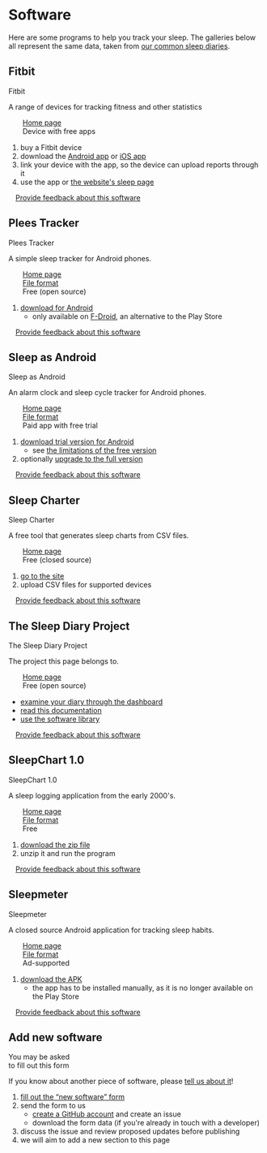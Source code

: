 # Software

<!--

  DO NOT EDIT THIS FILE DIRECTLY

  See https://github.com/sleepdiary/docs/blob/main/bin/generate-from-resources.js

 -->

Here are some programs to help you track your sleep.  The galleries below all represent the same data, taken from [our common sleep diaries](https://sleepdiary.github.io/resources/common_sleep_diaries/).

## Fitbit

<ImageFrame :classes="['reactive']" link="https://www.fitbit.com/" base="" thumb="/../resources/thumbs/Fitbit.jpg">
  Fitbit
</ImageFrame>

A range of devices for tracking fitness and other statistics

<div><span class="software-key fas fa-link"></span><a href="https://www.fitbit.com/">Home page</a></div>
<div><span class="software-key fas fa-money-check-dollar"></span>Device with free apps</div>
<div><span class="software-key fas fa-computer"></span><span class="software-value fas fa-clock" title="Watch"></span><span class="software-value fas fa-globe" title="Website"></span><span class="software-value fas fa-brands fa-apple" title="Ios"></span><span class="software-value fas fa-brands fa-android" title="Android"></span></div>

<ShowOnClick>

<template v-slot:header>

#### Procedure

</template>

1. buy a Fitbit device
2. download the [Android app](https://play.google.com/store/apps/details?id=com.fitbit.FitbitMobile&hl=en_GB&gl=US) or [iOS app](https://apps.apple.com/us/app/fitbit-health-fitness/id462638897)
3. link your device with the app, so the device can upload reports through it
4. use the app or [the website's sleep page](https://www.fitbit.com/sleep)

</ShowOnClick>

<div class="page-meta" style="clear:both;padding: 0 1em">

[Provide&nbsp;feedback&nbsp;about&nbsp;this&nbsp;software](https://github.com/sleepdiary/resources/issues/new?template=entity-feedback.md&title=Feedback+for+Fitbit) <EntryUpdated date="2022-04-01"/>

</div>

## Plees Tracker

<ImageFrame :classes="['reactive']" link="https://vmiklos.hu/plees-tracker/" base="" thumb="/../resources/thumbs/Plees Tracker.jpg">
  Plees Tracker
</ImageFrame>

A simple sleep tracker for Android phones.

<div><span class="software-key fas fa-link"></span><a href="https://vmiklos.hu/plees-tracker/">Home page</a></div>
<div><span class="software-key fas fa-file-code"></span><a href="/core/src/PleesTracker/">File format</a></div>
<div><span class="software-key fas fa-money-check-dollar"></span>Free (open source)</div>
<div><span class="software-key fas fa-computer"></span><span class="software-value fas fa-brands fa-android" title="Android"></span></div>

<ShowOnClick>

<template v-slot:header>

#### Procedure

</template>

1. [download for Android](https://f-droid.org/en/packages/hu.vmiklos.plees_tracker/)
   * only available on [F-Droid](https://f-droid.org/), an alternative to the Play Store

</ShowOnClick>

<div style="clear:both"></div>

<ShowOnClick>

<template v-slot:header>

#### Gallery

</template>

<ImageGallery :images='[{"thumb":"/resources/thumbs/Plees Tracker/Length/simple.jpg","url":"/resources/images/Plees%20Tracker/Length/simple.png","display_name":"Length: Simple","short_name":"Simple","has_name":true},{"thumb":"/resources/thumbs/Plees Tracker/Length/weekday_alarm.jpg","url":"/resources/images/Plees%20Tracker/Length/weekday_alarm.png","display_name":"Length: Weekday alarm","short_name":"Weekday alarm","has_name":true},{"thumb":"/resources/thumbs/Plees Tracker/Length/dspd.jpg","url":"/resources/images/Plees%20Tracker/Length/dspd.png","display_name":"Length: DSPD","short_name":"DSPD","has_name":true},{"thumb":"/resources/thumbs/Plees Tracker/Length/non-24.jpg","url":"/resources/images/Plees%20Tracker/Length/non-24.png","display_name":"Length: Non-24","short_name":"Non-24","has_name":true},{"thumb":"/resources/thumbs/Plees Tracker/Start time/simple.jpg","url":"/resources/images/Plees%20Tracker/Start%20time/simple.png","display_name":"Start time: Simple","short_name":"Simple","has_name":true},{"thumb":"/resources/thumbs/Plees Tracker/Start time/weekday_alarm.jpg","url":"/resources/images/Plees%20Tracker/Start%20time/weekday_alarm.png","display_name":"Start time: Weekday alarm","short_name":"Weekday alarm","has_name":true},{"thumb":"/resources/thumbs/Plees Tracker/Start time/dspd.jpg","url":"/resources/images/Plees%20Tracker/Start%20time/dspd.png","display_name":"Start time: DSPD","short_name":"DSPD","has_name":true},{"thumb":"/resources/thumbs/Plees Tracker/Start time/non-24.jpg","url":"/resources/images/Plees%20Tracker/Start%20time/non-24.png","display_name":"Start time: Non-24","short_name":"Non-24","has_name":true}]'/>

</ShowOnClick>

<div class="page-meta" style="clear:both;padding: 0 1em">

[Provide&nbsp;feedback&nbsp;about&nbsp;this&nbsp;software](https://github.com/sleepdiary/resources/issues/new?template=entity-feedback.md&title=Feedback+for+Plees%20Tracker) <EntryUpdated date="2022-04-01"/>

</div>

## Sleep as Android

<ImageFrame :classes="['reactive']" link="https://sleep.urbandroid.org/" base="" thumb="/../resources/thumbs/Sleep as Android.jpg">
  Sleep as Android
</ImageFrame>

An alarm clock and sleep cycle tracker for Android phones.

<div><span class="software-key fas fa-link"></span><a href="https://sleep.urbandroid.org/">Home page</a></div>
<div><span class="software-key fas fa-file-code"></span><a href="/core/src/SleepAsAndroid/">File format</a></div>
<div><span class="software-key fas fa-money-check-dollar"></span>Paid app with free trial</div>
<div><span class="software-key fas fa-computer"></span><span class="software-value fas fa-brands fa-android" title="Android"></span></div>

<ShowOnClick>

<template v-slot:header>

#### Procedure

</template>

1. [download trial version for Android](https://play.google.com/store/apps/details?id=com.urbandroid.sleep&hl=en_GB&gl=US)
   * see [the limitations of the free version](https://docs.sleep.urbandroid.org/general/plan.html#free-sleep-as-android)
2. optionally [upgrade to the full version](https://docs.sleep.urbandroid.org/general/plan.html#full-sleep-as-android)

</ShowOnClick>

<div class="page-meta" style="clear:both;padding: 0 1em">

[Provide&nbsp;feedback&nbsp;about&nbsp;this&nbsp;software](https://github.com/sleepdiary/resources/issues/new?template=entity-feedback.md&title=Feedback+for+Sleep%20as%20Android) <EntryUpdated date="2022-04-01"/>

</div>

## Sleep Charter

<ImageFrame :classes="['reactive']" link="https://sleepcharter.z13.web.core.windows.net/" base="" thumb="/../resources/thumbs/SleepCharter.jpg">
  Sleep Charter
</ImageFrame>

A free tool that generates sleep charts from CSV files.

<div><span class="software-key fas fa-link"></span><a href="https://sleepcharter.z13.web.core.windows.net/">Home page</a></div>
<div><span class="software-key fas fa-money-check-dollar"></span>Free (closed source)</div>
<div><span class="software-key fas fa-computer"></span><span class="software-value fas fa-globe" title="Website"></span></div>

<ShowOnClick>

<template v-slot:header>

#### Procedure

</template>

1. [go to the site](https://sleepcharter.z13.web.core.windows.net/)
2. upload CSV files for supported devices

</ShowOnClick>

<div style="clear:both"></div>

<ShowOnClick>

<template v-slot:header>

#### Gallery

</template>

<ImageGallery :images='[{"thumb":"/resources/thumbs/SleepCharter/simple.jpg","url":"/resources/images/SleepCharter/simple.png","display_name":"Simple","short_name":"Simple","has_name":true},{"thumb":"/resources/thumbs/SleepCharter/weekday_alarm.jpg","url":"/resources/images/SleepCharter/weekday_alarm.png","display_name":"Weekday alarm","short_name":"Weekday alarm","has_name":true},{"thumb":"/resources/thumbs/SleepCharter/dspd.jpg","url":"/resources/images/SleepCharter/dspd.png","display_name":"DSPD","short_name":"DSPD","has_name":true},{"thumb":"/resources/thumbs/SleepCharter/non-24.jpg","url":"/resources/images/SleepCharter/non-24.png","display_name":"Non-24","short_name":"Non-24","has_name":true}]'/>

</ShowOnClick>

<div class="page-meta" style="clear:both;padding: 0 1em">

[Provide&nbsp;feedback&nbsp;about&nbsp;this&nbsp;software](https://github.com/sleepdiary/resources/issues/new?template=entity-feedback.md&title=Feedback+for+Sleep%20Charter) <EntryUpdated date="2022-04-01"/>

</div>

## The Sleep Diary Project

<ImageFrame :classes="['reactive']" link="https://sleepdiary.github.io/" base="" thumb="/../resources/thumbs/The Sleep Diary Project.jpg">
  The Sleep Diary Project
</ImageFrame>

The project this page belongs to.

<div><span class="software-key fas fa-link"></span><a href="https://sleepdiary.github.io/">Home page</a></div>
<div><span class="software-key fas fa-money-check-dollar"></span>Free (open source)</div>
<div><span class="software-key fas fa-computer"></span><span class="software-value fas fa-globe" title="Website"></span></div>

<ShowOnClick>

<template v-slot:header>

#### Procedure

</template>

* [examine your diary through the dashboard](/dashboard)
* [read this documentation](/docs)
* [use the software library](/core)

</ShowOnClick>

<div style="clear:both"></div>

<ShowOnClick>

<template v-slot:header>

#### Gallery

</template>

<ImageGallery :images='[{"thumb":"/resources/thumbs/The Sleep Diary Project/Report for doctors/simple.jpg","url":"/resources/images/The%20Sleep%20Diary%20Project/Report%20for%20doctors/simple.pdf","display_name":"Simple","short_name":"Simple","has_name":true},{"thumb":"/resources/thumbs/The Sleep Diary Project/Report for doctors/weekday_alarm.jpg","url":"/resources/images/The%20Sleep%20Diary%20Project/Report%20for%20doctors/weekday_alarm.pdf","display_name":"Weekday alarm","short_name":"Weekday alarm","has_name":true},{"thumb":"/resources/thumbs/The Sleep Diary Project/Report for doctors/dspd.jpg","url":"/resources/images/The%20Sleep%20Diary%20Project/Report%20for%20doctors/dspd.pdf","display_name":"DSPD","short_name":"DSPD","has_name":true},{"thumb":"/resources/thumbs/The Sleep Diary Project/Report for doctors/non-24.jpg","url":"/resources/images/The%20Sleep%20Diary%20Project/Report%20for%20doctors/non-24.pdf","display_name":"Non-24","short_name":"Non-24","has_name":true}]'/>

</ShowOnClick>

<div class="page-meta" style="clear:both;padding: 0 1em">

[Provide&nbsp;feedback&nbsp;about&nbsp;this&nbsp;software](https://github.com/sleepdiary/resources/issues/new?template=entity-feedback.md&title=Feedback+for+The%20Sleep%20Diary%20Project) <EntryUpdated date="2022-04-01"/>

</div>

## SleepChart 1.0

<ImageFrame :classes="['reactive']" link="https://supermemo.guru/wiki/SleepChart" base="" thumb="/../resources/thumbs/SleepChart1.jpg">
  SleepChart 1.0
</ImageFrame>

A sleep logging application from the early 2000's.

<div><span class="software-key fas fa-link"></span><a href="https://supermemo.guru/wiki/SleepChart">Home page</a></div>
<div><span class="software-key fas fa-file-code"></span><a href="/core/src/SleepChart1/">File format</a></div>
<div><span class="software-key fas fa-money-check-dollar"></span>Free</div>
<div><span class="software-key fas fa-computer"></span><span class="software-value fas fa-brands fa-windows" title="Windows"></span></div>

<ShowOnClick>

<template v-slot:header>

#### Procedure

</template>

1. [download the zip file](http://www.supermemo.org/ftp/sleepchart.zip)
2. unzip it and run the program

</ShowOnClick>

<div style="clear:both"></div>

<ShowOnClick>

<template v-slot:header>

#### Gallery

</template>

<ImageGallery :images='[{"thumb":"/resources/thumbs/SleepChart1/Sleep log/simple.jpg","url":"/resources/images/SleepChart1/Sleep%20log/simple.png","display_name":"Sleep log: Simple","short_name":"Simple","has_name":true},{"thumb":"/resources/thumbs/SleepChart1/Sleep log/weekday_alarm.jpg","url":"/resources/images/SleepChart1/Sleep%20log/weekday_alarm.png","display_name":"Sleep log: Weekday alarm","short_name":"Weekday alarm","has_name":true},{"thumb":"/resources/thumbs/SleepChart1/Sleep log/dspd.jpg","url":"/resources/images/SleepChart1/Sleep%20log/dspd.png","display_name":"Sleep log: DSPD","short_name":"DSPD","has_name":true},{"thumb":"/resources/thumbs/SleepChart1/Sleep log/non-24.jpg","url":"/resources/images/SleepChart1/Sleep%20log/non-24.png","display_name":"Sleep log: Non-24","short_name":"Non-24","has_name":true},{"thumb":"/resources/thumbs/SleepChart1/Circadian/simple.jpg","url":"/resources/images/SleepChart1/Circadian/simple.png","display_name":"Circadian: Simple","short_name":"Simple","has_name":true},{"thumb":"/resources/thumbs/SleepChart1/Circadian/weekday_alarm.jpg","url":"/resources/images/SleepChart1/Circadian/weekday_alarm.png","display_name":"Circadian: Weekday alarm","short_name":"Weekday alarm","has_name":true},{"thumb":"/resources/thumbs/SleepChart1/Circadian/dspd.jpg","url":"/resources/images/SleepChart1/Circadian/dspd.png","display_name":"Circadian: DSPD","short_name":"DSPD","has_name":true},{"thumb":"/resources/thumbs/SleepChart1/Circadian/non-24.jpg","url":"/resources/images/SleepChart1/Circadian/non-24.png","display_name":"Circadian: Non-24","short_name":"Non-24","has_name":true},{"thumb":"/resources/thumbs/SleepChart1/Phase shift/simple.jpg","url":"/resources/images/SleepChart1/Phase%20shift/simple.png","display_name":"Phase shift: Simple","short_name":"Simple","has_name":true},{"thumb":"/resources/thumbs/SleepChart1/Phase shift/weekday_alarm.jpg","url":"/resources/images/SleepChart1/Phase%20shift/weekday_alarm.png","display_name":"Phase shift: Weekday alarm","short_name":"Weekday alarm","has_name":true},{"thumb":"/resources/thumbs/SleepChart1/Phase shift/dspd.jpg","url":"/resources/images/SleepChart1/Phase%20shift/dspd.png","display_name":"Phase shift: DSPD","short_name":"DSPD","has_name":true},{"thumb":"/resources/thumbs/SleepChart1/Phase shift/non-24.jpg","url":"/resources/images/SleepChart1/Phase%20shift/non-24.png","display_name":"Phase shift: Non-24","short_name":"Non-24","has_name":true}]'/>

</ShowOnClick>

<div class="page-meta" style="clear:both;padding: 0 1em">

[Provide&nbsp;feedback&nbsp;about&nbsp;this&nbsp;software](https://github.com/sleepdiary/resources/issues/new?template=entity-feedback.md&title=Feedback+for+SleepChart%201.0) <EntryUpdated date="2022-04-01"/>

</div>

## Sleepmeter

<ImageFrame :classes="['reactive']" link="https://www.squalllinesoftware.com/?q=node/2" base="" thumb="/../resources/thumbs/Sleepmeter.jpg">
  Sleepmeter
</ImageFrame>

A closed source Android application for tracking sleep habits.

<div><span class="software-key fas fa-link"></span><a href="https://www.squalllinesoftware.com/?q=node/2">Home page</a></div>
<div><span class="software-key fas fa-file-code"></span><a href="/core/src/Sleepmeter/">File format</a></div>
<div><span class="software-key fas fa-money-check-dollar"></span>Ad-supported</div>
<div><span class="software-key fas fa-computer"></span><span class="software-value fas fa-brands fa-android" title="Android"></span></div>

<ShowOnClick>

<template v-slot:header>

#### Procedure

</template>

1. [download the APK](https://m.apkpure.com/sleepmeter-free/com.squalllinesoftware.android.applications.sleepmeter.free)
   * the app has to be installed manually, as it is no longer available on the Play Store

</ShowOnClick>

<div style="clear:both"></div>

<ShowOnClick>

<template v-slot:header>

#### Gallery

</template>

<ImageGallery :images='[{"thumb":"/resources/thumbs/Sleepmeter/simple.jpg","url":"/resources/images/Sleepmeter/simple.png","display_name":"Simple","short_name":"Simple","has_name":true},{"thumb":"/resources/thumbs/Sleepmeter/weekday_alarm.jpg","url":"/resources/images/Sleepmeter/weekday_alarm.png","display_name":"Weekday alarm","short_name":"Weekday alarm","has_name":true},{"thumb":"/resources/thumbs/Sleepmeter/dspd.jpg","url":"/resources/images/Sleepmeter/dspd.png","display_name":"DSPD","short_name":"DSPD","has_name":true},{"thumb":"/resources/thumbs/Sleepmeter/non-24.jpg","url":"/resources/images/Sleepmeter/non-24.png","display_name":"Non-24","short_name":"Non-24","has_name":true}]'/>

</ShowOnClick>

<div class="page-meta" style="clear:both;padding: 0 1em">

[Provide&nbsp;feedback&nbsp;about&nbsp;this&nbsp;software](https://github.com/sleepdiary/resources/issues/new?template=entity-feedback.md&title=Feedback+for+Sleepmeter) <EntryUpdated date="2022-04-01"/>

</div>


## Add new software

<ImageFrame :classes="['reactive']" link="/../resources/new-software.html" thumb="/create/add-software.png">
  You may be asked<br>to fill out this form
</ImageFrame>

If you know about another piece of software, please [tell us about it](/resources/new-software.html)!

<ShowOnClick>

<template v-slot:header>

#### Procedure

</template>

1. [fill out the &ldquo;new software&rdquo; form](/resources/new-software.html)
2. send the form to us
   * [create a GitHub account](https://github.com/signup) and create an issue
   * download the form data (if you're already in touch with a developer)
3. discuss the issue and review proposed updates before publishing
4. we will aim to add a new section to this page

</ShowOnClick>

<style>
.software-key,
.software-value {
  display: inline-block;
  margin-top: 1px;
  font-size: 1em;
  text-align: center;
  width: 2em;
}
.software-value {
  width: 1.25em;
}
</style>
